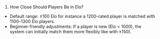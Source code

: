 1. How Close Should Players Be in Elo?
- Default range: ±100 Elo for instance a 1200-rated player is matched with 1100–1300 Elo players.
- Beginner-friendly adjustments: If a player is new (Elo < 1000), the system can initially match them more flexibly like with ±150).